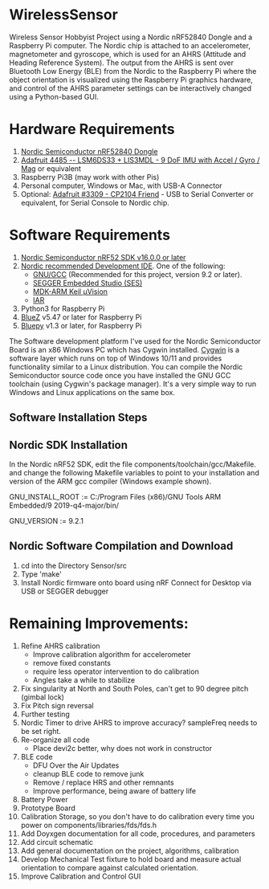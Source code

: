 # WirelessSensor
Wireless Sensor Hobbyist Project using a Nordic nRF52840 Dongle
and a Raspberry Pi computer.  The Nordic chip is attached to an
accelerometer, magnetometer and gyroscope, which is used for an 
AHRS (Attitude and Heading Reference System).  The output from 
the AHRS is sent over Bluetooth Low Energy (BLE) from the Nordic 
to the Raspberry Pi where the object orientation is visualized 
using the Raspberry Pi graphics hardware, and control of the 
AHRS parameter settings can be interactively changed using a 
Python-based GUI.

# Hardware Requirements

1. [Nordic Semiconductor nRF52840 Dongle](https://www.mouser.com/ProductDetail/949-NRF52840-DONGLE)
2. [Adafruit 4485 -- LSM6DS33 + LIS3MDL - 9 DoF IMU with Accel / Gyro / Mag](https://www.adafruit.com/product/4485) or equivalent
3. Raspberry Pi3B (may work with other Pis)
4. Personal computer, Windows or Mac, with USB-A Connector
5. Optional: [Adafruit #3309 - CP2104 Friend](https://www.adafruit.com/product/3309) - USB to Serial Converter or equivalent, for Serial Console to Nordic chip.

# Software Requirements

1. [Nordic Semiconductor nRF52 SDK v16.0.0 or later](https://www.nordicsemi.com/Products/Development-software/nrf5-sdk/download)
2. [Nordic recommended Development IDE](https://infocenter.nordicsemi.com/index.jsp?topic=%2Fug_nrf52840_dk%2FUG%2Fcommon%2Fnordic_tools.html).  One of the following:
   - [GNU/GCC](https://gcc.gnu.org/) (Recommended for this project, version 9.2 or later).
   - [SEGGER Embedded Studio (SES)](https://www.segger.com/products/development-tools/embedded-studio/)
   - [MDK-ARM Keil µVision](https://www2.keil.com/mdk5/uvision/)
   - [IAR](https://www.iar.com/iar-embedded-workbench/#!?architecture=ARM)
3. Python3 for Raspberry Pi 
4. [BlueZ](http://www.bluez.org/) v5.47 or later for Raspberry Pi
5. [Bluepy](https://github.com/IanHarvey/bluepy/tree/v/1.3.0) v1.3 or later, for Raspberry Pi

The Software development platform I've used for the Nordic Semiconductor Board is an x86 Windows PC which has Cygwin installed.  [Cygwin](https://www.cygwin.com/) is a software layer which runs on top of Windows 10/11 and provides functionality similar to a Linux distribution.  You can compile the Nordic Semiconductor source code once you have installed the GNU GCC toolchain (using Cygwin's package manager). It's a very simple way to run Windows and Linux applications on the same box.

## Software Installation Steps

## Nordic SDK Installation

In the Nordic nRF52 SDK, edit the file 
components/toolchain/gcc/Makefile.<platform> 
and change the following Makefile variables to point to your installation 
and version of the ARM gcc compiler (Windows example shown).

GNU_INSTALL_ROOT := C:/Program Files (x86)/GNU Tools ARM Embedded/9 2019-q4-major/bin/

GNU_VERSION := 9.2.1

## Nordic Software Compilation and Download

1. cd into the Directory Sensor/src
2. Type 'make'
3. Install Nordic firmware onto board using nRF Connect for Desktop via USB or SEGGER debugger

# Remaining Improvements:
1. Refine AHRS calibration
   - Improve calibration algorithm for accelerometer
   - remove fixed constants
   - require less operator intervention to do calibration
   - Angles take a while to stabilize
2. Fix singularity at North and South Poles, can't get to 90 degree pitch (gimbal lock)
3. Fix Pitch sign reversal
4. Further testing
5. Nordic Timer to drive AHRS to improve accuracy?  sampleFreq needs to be set right.
6. Re-organize all code
   - Place devi2c better, why does not work in constructor
7. BLE code
   - DFU Over the Air Updates
   - cleanup BLE code to remove junk
   - Remove / replace HRS and other remnants
   - Improve performance, being aware of battery life
8. Battery Power
9. Prototype Board 
10. Calibration Storage, so you don't have to do calibration every time you power on
components/libraries/fds/fds.h
11. Add Doyxgen documentation for all code, procedures, and parameters
12. Add circuit schematic 
13. Add general documentation on the project, algorithms, calibration
14. Develop Mechanical Test fixture to hold board and measure actual orientation to compare against calculated orientation.
15. Improve Calibration and Control GUI

